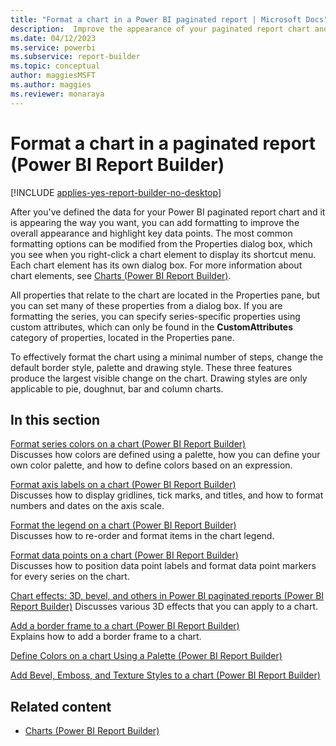 ```yaml
---
title: "Format a chart in a Power BI paginated report | Microsoft Docs"
description:  Improve the appearance of your paginated report chart and highlight data points using the formatting options found in the properties of each chart element in Power BI Report Builder.
ms.date: 04/12/2023
ms.service: powerbi
ms.subservice: report-builder
ms.topic: conceptual
author: maggiesMSFT
ms.author: maggies
ms.reviewer: monaraya
---
```

# Format a chart in a paginated report (Power BI Report Builder)

[!INCLUDE [applies-yes-report-builder-no-desktop](../../../includes/applies-yes-report-builder-no-desktop.md)]

  After you've defined the data for your Power BI paginated report chart and it is appearing the way you want, you can add formatting to improve the overall appearance and highlight key data points. The most common formatting options can be modified from the Properties dialog box, which you see when you right-click a chart element to display its shortcut menu. Each chart element has its own dialog box. For more information about chart elements, see [Charts &#40;Power BI Report Builder&#41;](charts-report-builder.md).  
  
 All properties that relate to the chart are located in the Properties pane, but you can set many of these properties from a dialog box. If you are formatting the series, you can specify series-specific properties using custom attributes, which can only be found in the **CustomAttributes** category of properties, located in the Properties pane.  
  
 To effectively format the chart using a minimal number of steps, change the default border style, palette and drawing style. These three features produce the largest visible change on the chart. Drawing styles are only applicable to pie, doughnut, bar and column charts.  

## In this section

 [Format series colors on a chart &#40;Power BI Report Builder&#41;](formatting-series-colors-on-chart-report-builder.md)  
 Discusses how colors are defined using a palette, how you can define your own color palette, and how to define colors based on an expression.  
  
 [Format axis labels on a chart &#40;Power BI Report Builder&#41;](/sql/reporting-services/report-design/formatting-axis-labels-on-a-chart-report-builder-and-ssrs)  
 Discusses how to display gridlines, tick marks, and titles, and how to format numbers and dates on the axis scale.  
  
 [Format the legend on a chart &#40;Power BI Report Builder&#41;](chart-legend-formatting-report-builder.md)  
 Discusses how to re-order and format items in the chart legend.  
  
 [Format data points on a chart &#40;Power BI Report Builder&#41;](formatting-data-points-on-chart-report-builder.md)  
 Discusses how to position data point labels and format data point markers for every series on the chart.  
  
 [Chart effects: 3D, bevel, and others in Power BI paginated reports (Power BI Report Builder)](chart-effects-3d-bevel-other-report-builder.md) 
 Discusses various 3D effects that you can apply to a chart.  
  
 [Add a border frame to a chart &#40;Power BI Report Builder&#41;](add-border-frame-to-chart-report-builder.md)  
 Explains how to add a border frame to a chart.  

 [Define Colors on a chart Using a Palette &#40;Power BI Report Builder&#41;](/sql/reporting-services/report-design/define-colors-on-a-chart-using-a-palette-report-builder-and-ssrs)

 [Add Bevel, Emboss, and Texture Styles to a chart &#40;Power BI Report Builder&#41;](chart-effects-add-bevel-emboss-or-texture-report-builder.md)  
  
## Related content

- [Charts &#40;Power BI Report Builder&#41;](charts-report-builder.md)   
  
  
